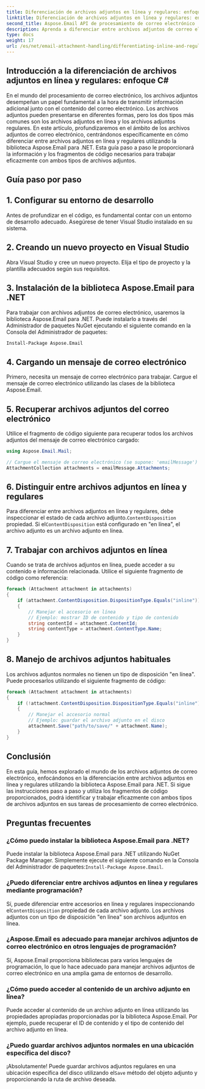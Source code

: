 ```yaml
---
title: Diferenciación de archivos adjuntos en línea y regulares: enfoque C#
linktitle: Diferenciación de archivos adjuntos en línea y regulares: enfoque C#
second_title: Aspose.Email API de procesamiento de correo electrónico .NET
description: Aprenda a diferenciar entre archivos adjuntos de correo electrónico regulares y en línea utilizando Aspose.Email para .NET. Guía completa con ejemplos de código.
type: docs
weight: 17
url: /es/net/email-attachment-handling/differentiating-inline-and-regular-attachments-csharp-approach/
---
```


## Introducción a la diferenciación de archivos adjuntos en línea y regulares: enfoque C#

En el mundo del procesamiento de correo electrónico, los archivos adjuntos desempeñan un papel fundamental a la hora de transmitir información adicional junto con el contenido del correo electrónico. Los archivos adjuntos pueden presentarse en diferentes formas, pero los dos tipos más comunes son los archivos adjuntos en línea y los archivos adjuntos regulares. En este artículo, profundizaremos en el ámbito de los archivos adjuntos de correo electrónico, centrándonos específicamente en cómo diferenciar entre archivos adjuntos en línea y regulares utilizando la biblioteca Aspose.Email para .NET. Esta guía paso a paso le proporcionará la información y los fragmentos de código necesarios para trabajar eficazmente con ambos tipos de archivos adjuntos.

## Guía paso por paso

## 1. Configurar su entorno de desarrollo

Antes de profundizar en el código, es fundamental contar con un entorno de desarrollo adecuado. Asegúrese de tener Visual Studio instalado en su sistema.

## 2. Creando un nuevo proyecto en Visual Studio

Abra Visual Studio y cree un nuevo proyecto. Elija el tipo de proyecto y la plantilla adecuados según sus requisitos.

## 3. Instalación de la biblioteca Aspose.Email para .NET

Para trabajar con archivos adjuntos de correo electrónico, usaremos la biblioteca Aspose.Email para .NET. Puede instalarlo a través del Administrador de paquetes NuGet ejecutando el siguiente comando en la Consola del Administrador de paquetes:

```bash
Install-Package Aspose.Email
```

## 4. Cargando un mensaje de correo electrónico

Primero, necesita un mensaje de correo electrónico para trabajar. Cargue el mensaje de correo electrónico utilizando las clases de la biblioteca Aspose.Email.

## 5. Recuperar archivos adjuntos del correo electrónico

Utilice el fragmento de código siguiente para recuperar todos los archivos adjuntos del mensaje de correo electrónico cargado:

```csharp
using Aspose.Email.Mail;

// Cargue el mensaje de correo electrónico (se supone: 'emailMessage')
AttachmentCollection attachments = emailMessage.Attachments;
```

## 6. Distinguir entre archivos adjuntos en línea y regulares

 Para diferenciar entre archivos adjuntos en línea y regulares, debe inspeccionar el estado de cada archivo adjunto.`ContentDisposition` propiedad. Si el`ContentDisposition` está configurado en "en línea", el archivo adjunto es un archivo adjunto en línea.

## 7. Trabajar con archivos adjuntos en línea

Cuando se trata de archivos adjuntos en línea, puede acceder a su contenido e información relacionada. Utilice el siguiente fragmento de código como referencia:

```csharp
foreach (Attachment attachment in attachments)
{
    if (attachment.ContentDisposition.DispositionType.Equals("inline"))
    {
        // Manejar el accesorio en línea
        // Ejemplo: mostrar ID de contenido y tipo de contenido
        string contentId = attachment.ContentId;
        string contentType = attachment.ContentType.Name;
    }
}
```

## 8. Manejo de archivos adjuntos habituales

Los archivos adjuntos normales no tienen un tipo de disposición "en línea". Puede procesarlos utilizando el siguiente fragmento de código:

```csharp
foreach (Attachment attachment in attachments)
{
    if (!attachment.ContentDisposition.DispositionType.Equals("inline"))
    {
        // Manejar el accesorio normal
        // Ejemplo: guardar el archivo adjunto en el disco
        attachment.Save("path/to/save/" + attachment.Name);
    }
}
```

## Conclusión

En esta guía, hemos explorado el mundo de los archivos adjuntos de correo electrónico, enfocándonos en la diferenciación entre archivos adjuntos en línea y regulares utilizando la biblioteca Aspose.Email para .NET. Si sigue las instrucciones paso a paso y utiliza los fragmentos de código proporcionados, podrá identificar y trabajar eficazmente con ambos tipos de archivos adjuntos en sus tareas de procesamiento de correo electrónico.

## Preguntas frecuentes

### ¿Cómo puedo instalar la biblioteca Aspose.Email para .NET?

Puede instalar la biblioteca Aspose.Email para .NET utilizando NuGet Package Manager. Simplemente ejecute el siguiente comando en la Consola del Administrador de paquetes:`Install-Package Aspose.Email`.

### ¿Puedo diferenciar entre archivos adjuntos en línea y regulares mediante programación?

 Sí, puede diferenciar entre accesorios en línea y regulares inspeccionando el`ContentDisposition` propiedad de cada archivo adjunto. Los archivos adjuntos con un tipo de disposición "en línea" son archivos adjuntos en línea.

### ¿Aspose.Email es adecuado para manejar archivos adjuntos de correo electrónico en otros lenguajes de programación?

Sí, Aspose.Email proporciona bibliotecas para varios lenguajes de programación, lo que lo hace adecuado para manejar archivos adjuntos de correo electrónico en una amplia gama de entornos de desarrollo.

### ¿Cómo puedo acceder al contenido de un archivo adjunto en línea?

Puede acceder al contenido de un archivo adjunto en línea utilizando las propiedades apropiadas proporcionadas por la biblioteca Aspose.Email. Por ejemplo, puede recuperar el ID de contenido y el tipo de contenido del archivo adjunto en línea.

### ¿Puedo guardar archivos adjuntos normales en una ubicación específica del disco?

 ¡Absolutamente! Puede guardar archivos adjuntos regulares en una ubicación específica del disco utilizando el`Save` método del objeto adjunto y proporcionando la ruta de archivo deseada.